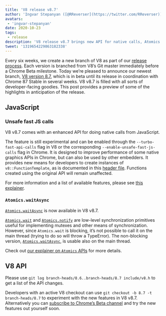 ```yaml
---
title: 'V8 release v8.7'
author: 'Ingvar Stepanyan ([@RReverser](https://twitter.com/RReverser)), a V8 flag bearer'
avatars:
 - 'ingvar-stepanyan'
date: 2020-10-23
tags:
 - release
description: 'V8 release v8.7 brings new API for native calls, Atomics.waitAsync, bug fixes and performance improvements.'
tweet: '1319654229863182338'
---
```

Every six weeks, we create a new branch of V8 as part of our [release process](https://v8.dev/docs/release-process). Each version is branched from V8’s Git master immediately before a Chrome Beta milestone. Today we’re pleased to announce our newest branch, [V8 version 8.7](https://chromium.googlesource.com/v8/v8.git/+log/branch-heads/8.7), which is in beta until its release in coordination with Chrome 87 Stable in several weeks. V8 v8.7 is filled with all sorts of developer-facing goodies. This post provides a preview of some of the highlights in anticipation of the release.

<!--truncate-->
## JavaScript

### Unsafe fast JS calls

V8 v8.7 comes with an enhanced API for doing native calls from JavaScript.

The feature is still experimental and can be enabled through the `--turbo-fast-api-calls` flag in V8 or the corresponding `--enable-unsafe-fast-js-calls` flag in Chrome. It is designed to improve performance of some native graphics APIs in Chrome, but can also be used by other embedders. It provides new means for developers to create instances of `v8::FunctionTemplate`, as is documented in this [header file](https://source.chromium.org/chromium/chromium/src/+/master:v8/include/v8-fast-api-calls.h). Functions created using the original API will remain unaffected.

For more information and a list of available features, please see [this explainer](https://docs.google.com/document/d/1nK6oW11arlRb7AA76lJqrBIygqjgdc92aXUPYecc9dU/edit?usp=sharing).

### `Atomics.waitAsync`

[`Atomics.waitAsync`](https://github.com/tc39/proposal-atomics-wait-async/blob/master/PROPOSAL.md) is now available in V8 v8.7.

[`Atomics.wait`](https://developer.mozilla.org/en-US/docs/Web/JavaScript/Reference/Global_Objects/Atomics/wait) and [`Atomics.notify`](https://developer.mozilla.org/en-US/docs/Web/JavaScript/Reference/Global_Objects/Atomics/notify) are low-level synchronization primitives useful for implementing mutexes and other means of synchronization. However, since `Atomics.wait` is blocking, it’s not possible to call it on the main thread (trying to do so will throw a TypeError). The non-blocking version, [`Atomics.waitAsync`](https://github.com/tc39/proposal-atomics-wait-async/blob/master/PROPOSAL.md), is usable also on the main thread.

Check out [our explainer on `Atomics` APIs](https://v8.dev/features/atomics) for more details.

## V8 API

Please use `git log branch-heads/8.6..branch-heads/8.7 include/v8.h` to get a list of the API changes.

Developers with an active V8 checkout can use `git checkout -b 8.7 -t branch-heads/8.7` to experiment with the new features in V8 v8.7. Alternatively you can [subscribe to Chrome’s Beta channel](https://www.google.com/chrome/browser/beta.html) and try the new features out yourself soon.

